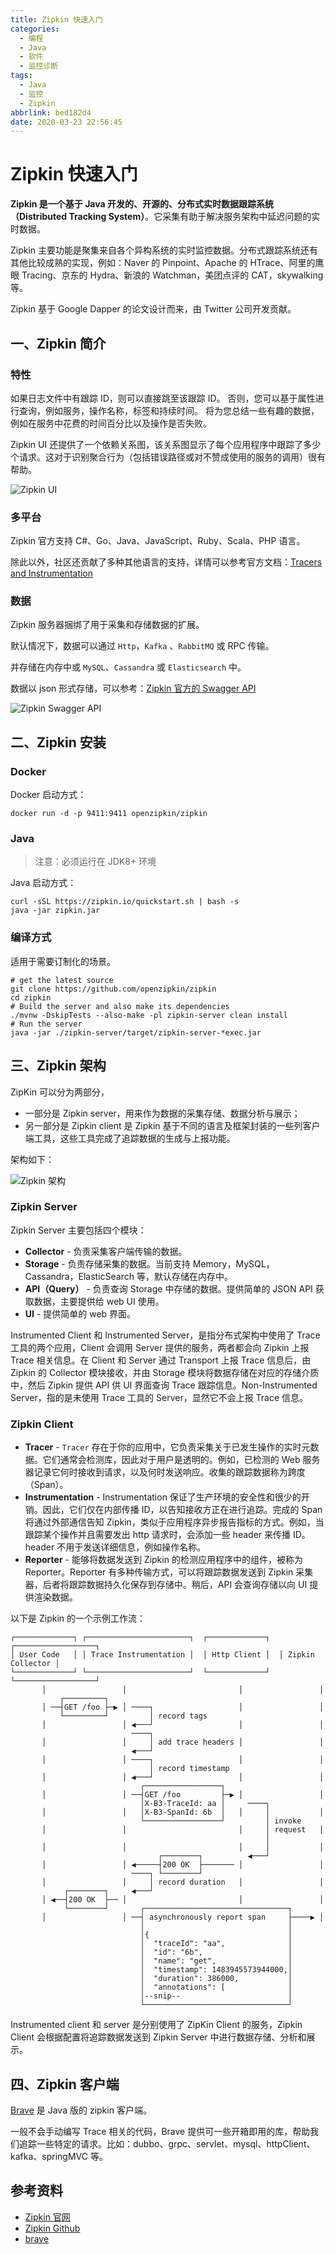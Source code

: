 ```yaml
---
title: Zipkin 快速入门
categories:
  - 编程
  - Java
  - 软件
  - 监控诊断
tags:
  - Java
  - 监控
  - Zipkin
abbrlink: bed182d4
date: 2020-03-23 22:56:45
---
```


# Zipkin 快速入门

**Zipkin 是一个基于 Java 开发的、开源的、分布式实时数据跟踪系统（Distributed Tracking System）**。它采集有助于解决服务架构中延迟问题的实时数据。

Zipkin 主要功能是聚集来自各个异构系统的实时监控数据。分布式跟踪系统还有其他比较成熟的实现，例如：Naver 的 Pinpoint、Apache 的 HTrace、阿里的鹰眼 Tracing、京东的 Hydra、新浪的 Watchman，美团点评的 CAT，skywalking 等。

Zipkin 基于 Google Dapper 的论文设计而来，由 Twitter 公司开发贡献。

## 一、Zipkin 简介

### 特性

如果日志文件中有跟踪 ID，则可以直接跳至该跟踪 ID。 否则，您可以基于属性进行查询，例如服务，操作名称，标签和持续时间。 将为您总结一些有趣的数据，例如在服务中花费的时间百分比以及操作是否失败。

Zipkin UI 还提供了一个依赖关系图，该关系图显示了每个应用程序中跟踪了多少个请求。这对于识别聚合行为（包括错误路径或对不赞成使用的服务的调用）很有帮助。

![Zipkin UI](https://raw.githubusercontent.com/dunwu/images/dev/snap/20200211161706.png)

### 多平台

Zipkin 官方支持 C#、Go、Java、JavaScript、Ruby、Scala、PHP 语言。

除此以外，社区还贡献了多种其他语言的支持，详情可以参考官方文档：[Tracers and Instrumentation](https://zipkin.io/pages/tracers_instrumentation.html)

### 数据

Zipkin 服务器捆绑了用于采集和存储数据的扩展。

默认情况下，数据可以通过 `Http`，`Kafka` 、`RabbitMQ` 或 RPC 传输。

并存储在内存中或 `MySQL`、`Cassandra` 或 `Elasticsearch` 中。

数据以 json 形式存储，可以参考：[Zipkin 官方的 Swagger API](https://zipkin.io/zipkin-api/#/default/post_spans)

![Zipkin Swagger API](https://raw.githubusercontent.com/dunwu/images/dev/snap/20200211162055.png)

## 二、Zipkin 安装

### Docker

Docker 启动方式：

```shell
docker run -d -p 9411:9411 openzipkin/zipkin
```

### Java

> 注意：必须运行在 JDK8+ 环境

Java 启动方式：

```shell
curl -sSL https://zipkin.io/quickstart.sh | bash -s
java -jar zipkin.jar
```

### 编译方式

适用于需要订制化的场景。

```shell
# get the latest source
git clone https://github.com/openzipkin/zipkin
cd zipkin
# Build the server and also make its dependencies
./mvnw -DskipTests --also-make -pl zipkin-server clean install
# Run the server
java -jar ./zipkin-server/target/zipkin-server-*exec.jar
```

## 三、Zipkin 架构

ZipKin 可以分为两部分，

- 一部分是 Zipkin server，用来作为数据的采集存储、数据分析与展示；
- 另一部分是 Zipkin client 是 Zipkin 基于不同的语言及框架封装的一些列客户端工具，这些工具完成了追踪数据的生成与上报功能。

架构如下：

![Zipkin 架构](https://raw.githubusercontent.com/dunwu/images/dev/snap/20200211155836.png)

### Zipkin Server

Zipkin Server 主要包括四个模块：

- **Collector** - 负责采集客户端传输的数据。
- **Storage** - 负责存储采集的数据。当前支持 Memory，MySQL，Cassandra，ElasticSearch 等，默认存储在内存中。
- **API（Query）** - 负责查询 Storage 中存储的数据。提供简单的 JSON API 获取数据，主要提供给 web UI 使用。
- **UI** - 提供简单的 web 界面。

Instrumented Client 和 Instrumented Server，是指分布式架构中使用了 Trace 工具的两个应用，Client 会调用 Server 提供的服务，两者都会向 Zipkin 上报 Trace 相关信息。在 Client 和 Server 通过 Transport 上报 Trace 信息后，由 Zipkin 的 Collector 模块接收，并由 Storage 模块将数据存储在对应的存储介质中，然后 Zipkin 提供 API 供 UI 界面查询 Trace 跟踪信息。Non-Instrumented Server，指的是未使用 Trace 工具的 Server，显然它不会上报 Trace 信息。

### Zipkin Client

- **Tracer** - `Tracer` 存在于你的应用中，它负责采集关于已发生操作的实时元数据。它们通常会检测库，因此对于用户是透明的。例如，已检测的 Web 服务器记录它何时接收到请求，以及何时发送响应。收集的跟踪数据称为跨度（Span）。
- **Instrumentation** - Instrumentation 保证了生产环境的安全性和很少的开销。因此，它们仅在内部传播 ID，以告知接收方正在进行追踪。完成的 Span 将通过外部通信告知 Zipkin，类似于应用程序异步报告指标的方式。例如，当跟踪某个操作并且需要发出 http 请求时，会添加一些 header 来传播 ID。header 不用于发送详细信息，例如操作名称。
- **Reporter** - 能够将数据发送到 Zipkin 的检测应用程序中的组件，被称为 Reporter。Reporter 有多种传输方式，可以将跟踪数据发送到 Zipkin 采集器，后者将跟踪数据持久化保存到存储中。稍后，API 会查询存储以向 UI 提供渲染数据。

以下是 Zipkin 的一个示例工作流：

```shell
┌─────────────┐ ┌───────────────────────┐  ┌─────────────┐  ┌──────────────────┐
│ User Code   │ │ Trace Instrumentation │  │ Http Client │  │ Zipkin Collector │
└─────────────┘ └───────────────────────┘  └─────────────┘  └──────────────────┘
       │                 │                         │                 │
           ┌─────────┐
       │ ──┤GET /foo ├─▶ │ ────┐                   │                 │
           └─────────┘         │ record tags
       │                 │ ◀───┘                   │                 │
                           ────┐
       │                 │     │ add trace headers │                 │
                           ◀───┘
       │                 │ ────┐                   │                 │
                               │ record timestamp
       │                 │ ◀───┘                   │                 │
                             ┌─────────────────┐
       │                 │ ──┤GET /foo         ├─▶ │                 │
                             │X-B3-TraceId: aa │     ────┐
       │                 │   │X-B3-SpanId: 6b  │   │     │           │
                             └─────────────────┘         │ invoke
       │                 │                         │     │ request   │
                                                         │
       │                 │                         │     │           │
                                 ┌────────┐          ◀───┘
       │                 │ ◀─────┤200 OK  ├─────── │                 │
                           ────┐ └────────┘
       │                 │     │ record duration   │                 │
            ┌────────┐     ◀───┘
       │ ◀──┤200 OK  ├── │                         │                 │
            └────────┘       ┌────────────────────────────────┐
       │                 │ ──┤ asynchronously report span     ├────▶ │
                             │                                │
                             │{                               │
                             │  "traceId": "aa",              │
                             │  "id": "6b",                   │
                             │  "name": "get",                │
                             │  "timestamp": 1483945573944000,│
                             │  "duration": 386000,           │
                             │  "annotations": [              │
                             │--snip--                        │
                             └────────────────────────────────┘
```

Instrumented client 和 server 是分别使用了 ZipKin Client 的服务，Zipkin Client 会根据配置将追踪数据发送到 Zipkin Server 中进行数据存储、分析和展示。

## 四、Zipkin 客户端

[Brave](https://github.com/openzipkin/brave) 是 Java 版的 zipkin 客户端。

一般不会手动编写 Trace 相关的代码，Brave 提供可一些开箱即用的库，帮助我们追踪一些特定的请求。比如：dubbo、grpc、servlet、mysql、httpClient、kafka、springMVC 等。

## 参考资料

- [Zipkin 官网](https://zipkin.io/)
- [Zipkin Github](https://github.com/openzipkin/zipkin)
- [brave](https://github.com/openzipkin/brave)
